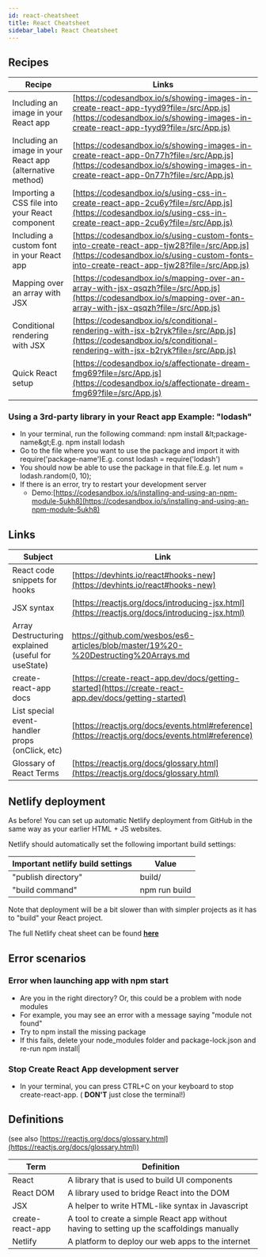 ```yaml
---
id: react-cheatsheet
title: React Cheatsheet
sidebar_label: React Cheatsheet
---
```


## Recipes

| **Recipe**                                                | **Links**                                                                                                                                                                            |
| --------------------------------------------------------- | ------------------------------------------------------------------------------------------------------------------------------------------------------------------------------------ |
| Including an image in your React app                      | [https://codesandbox.io/s/showing-images-in-create-react-app-tyyd9?file=/src/App.js](https://codesandbox.io/s/showing-images-in-create-react-app-tyyd9?file=/src/App.js)             |
| Including an image in your React app (alternative method) | [https://codesandbox.io/s/showing-images-in-create-react-app-0n77h?file=/src/App.js](https://codesandbox.io/s/showing-images-in-create-react-app-0n77h?file=/src/App.js)             |
| Importing a CSS file into your React component            | [https://codesandbox.io/s/using-css-in-create-react-app-2cu6y?file=/src/App.js](https://codesandbox.io/s/using-css-in-create-react-app-2cu6y?file=/src/App.js)                       |
| Including a custom font in your React app                 | [https://codesandbox.io/s/using-custom-fonts-into-create-react-app-tjw28?file=/src/App.js](https://codesandbox.io/s/using-custom-fonts-into-create-react-app-tjw28?file=/src/App.js) |
| Mapping over an array with JSX                            | [https://codesandbox.io/s/mapping-over-an-array-with-jsx-qsqzh?file=/src/App.js](https://codesandbox.io/s/mapping-over-an-array-with-jsx-qsqzh?file=/src/App.js)                     |
| Conditional rendering with JSX                            | [https://codesandbox.io/s/conditional-rendering-with-jsx-b2ryk?file=/src/App.js](https://codesandbox.io/s/conditional-rendering-with-jsx-b2ryk?file=/src/App.js)                     |
| Quick React setup                                         | [https://codesandbox.io/s/affectionate-dream-fmg69?file=/src/App.js](https://codesandbox.io/s/affectionate-dream-fmg69?file=/src/App.js)                                             |

### Using a 3rd-party library in your React app Example: "lodash"

- In your terminal, run the following command:
  npm install \&lt;package-name\&gt;E.g. npm install lodash
- Go to the file where you want to use the package and import it with require('package-name')E.g. const lodash = require('lodash')
- You should now be able to use the package in that file.E.g. let num = lodash.random(0, 10);
- If there is an error, try to restart your development server
  - Demo:[https://codesandbox.io/s/installing-and-using-an-npm-module-5ukh8](https://codesandbox.io/s/installing-and-using-an-npm-module-5ukh8)

## Links

| **Subject**                                         | **Link**                                                                                               |
| --------------------------------------------------- | ------------------------------------------------------------------------------------------------------ |
| React code snippets for hooks                       | [https://devhints.io/react#hooks-new](https://devhints.io/react#hooks-new)                             |
| JSX syntax                                          | [https://reactjs.org/docs/introducing-jsx.html](https://reactjs.org/docs/introducing-jsx.html)         |
| Array Destructuring explained (useful for useState) | https://github.com/wesbos/es6-articles/blob/master/19%20-%20Destructing%20Arrays.md                    |
| create-react-app docs                               | [https://create-react-app.dev/docs/getting-started](https://create-react-app.dev/docs/getting-started) |
| List special event-handler props (onClick, etc)     | [https://reactjs.org/docs/events.html#reference](https://reactjs.org/docs/events.html#reference)       |
| Glossary of React Terms                             | [https://reactjs.org/docs/glossary.html](https://reactjs.org/docs/glossary.html)                       |

## Netlify deployment

As before! You can set up automatic Netlify deployment from GitHub in the same way as your earlier HTML + JS websites.

Netlify should automatically set the following important build settings:

| **Important netlify build settings** | **Value**     |
| ------------------------------------ | ------------- |
| &quot;publish directory&quot;        | build/        |
| &quot;build command&quot;            | npm run build |

Note that deployment will be a bit slower than with simpler projects as it has to &quot;build&quot; your React project.

The full Netlify cheat sheet can be found [**here**](../../workshops/deployment/index)

## Error scenarios

### Error when launching app with npm start

- Are you in the right directory?
  Or, this could be a problem with node modules
- For example, you may see an error with a message saying &quot;module not found&quot;
- Try to npm install the missing package
- If this fails, delete your node_modules folder and package-lock.json and re-run npm install|

### Stop Create React App development server

- In your terminal, you can press CTRL+C on your keyboard to stop create-react-app. ( **DON&#39;T** just close the terminal!)

## Definitions

(see also [https://reactjs.org/docs/glossary.html](https://reactjs.org/docs/glossary.html))

| **Term**         | **Definition**                                                                             |
| ---------------- | ------------------------------------------------------------------------------------------ |
| React            | A library that is used to build UI components                                              |
| React DOM        | A library used to bridge React into the DOM                                                |
| JSX              | A helper to write HTML-like syntax in Javascript                                           |
| create-react-app | A tool to create a simple React app without having to setting up the scaffoldings manually |
| Netlify          | A platform to deploy our web apps to the internet                                          |
